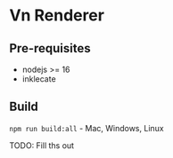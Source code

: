 # Vn Renderer

## Pre-requisites

- nodejs >= 16
- inklecate

## Build

`npm run build:all` - Mac, Windows, Linux

TODO: Fill ths out
